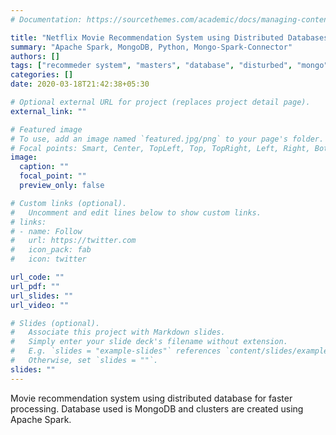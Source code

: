 ```yaml
---
# Documentation: https://sourcethemes.com/academic/docs/managing-content/

title: "Netflix Movie Recommendation System using Distributed Databases"
summary: "Apache Spark, MongoDB, Python, Mongo-Spark-Connector"
authors: []
tags: ["recommeder system", "masters", "database", "disturbed", "mongo"]
categories: []
date: 2020-03-18T21:42:38+05:30

# Optional external URL for project (replaces project detail page).
external_link: ""

# Featured image
# To use, add an image named `featured.jpg/png` to your page's folder.
# Focal points: Smart, Center, TopLeft, Top, TopRight, Left, Right, BottomLeft, Bottom, BottomRight.
image:
  caption: ""
  focal_point: ""
  preview_only: false

# Custom links (optional).
#   Uncomment and edit lines below to show custom links.
# links:
# - name: Follow
#   url: https://twitter.com
#   icon_pack: fab
#   icon: twitter

url_code: ""
url_pdf: ""
url_slides: ""
url_video: ""

# Slides (optional).
#   Associate this project with Markdown slides.
#   Simply enter your slide deck's filename without extension.
#   E.g. `slides = "example-slides"` references `content/slides/example-slides.md`.
#   Otherwise, set `slides = ""`.
slides: ""
---
```

Movie recommendation system using distributed database for faster processing. Database used is MongoDB and clusters are created using Apache Spark.
